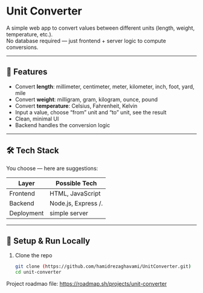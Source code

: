 # Unit Converter

A simple web app to convert values between different units (length, weight, temperature, etc.).  
No database required — just frontend + server logic to compute conversions.

---

## 🚀 Features

- Convert **length**: millimeter, centimeter, meter, kilometer, inch, foot, yard, mile  
- Convert **weight**: milligram, gram, kilogram, ounce, pound  
- Convert **temperature**: Celsius, Fahrenheit, Kelvin  
- Input a value, choose “from” unit and “to” unit, see the result  
- Clean, minimal UI  
- Backend handles the conversion logic  

---

## 🛠️ Tech Stack

You choose — here are suggestions:

| Layer         | Possible Tech |
|----------------|----------------|
| Frontend        | HTML, JavaScript |.
| Backend         | Node.js, Express /.
| Deployment      | simple server |

---


## 🔧 Setup & Run Locally

1. Clone the repo  
   ```bash
   git clone (https://github.com/hamidrezaghavami/UnitConverter.git)
   cd unit-converter

Project roadmao file: https://roadmap.sh/projects/unit-converter
   
